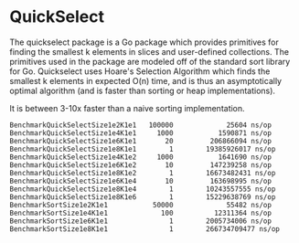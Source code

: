 QuickSelect
===========

The quickselect package is a Go package which provides primitives for finding the smallest k elements in slices and user-defined collections. The primitives used in the package are modeled off of the standard sort library for Go. Quickselect uses Hoare's Selection Algorithm which finds the smallest k elements in expected O(n) time, and is thus an asymptotically optimal algorithm (and is faster than sorting or heap implementations).

It is between 3-10x faster than a naive sorting implementation.

    BenchmarkQuickSelectSize1e2K1e1   100000             25604 ns/op
    BenchmarkQuickSelectSize1e4K1e1     1000           1590871 ns/op
    BenchmarkQuickSelectSize1e6K1e1       20         206866094 ns/op
    BenchmarkQuickSelectSize1e8K1e1        1        19385926017 ns/op
    BenchmarkQuickSelectSize1e4K1e2     1000           1641690 ns/op
    BenchmarkQuickSelectSize1e6K1e2       10         147239258 ns/op
    BenchmarkQuickSelectSize1e8K1e2        1        16673482431 ns/op
    BenchmarkQuickSelectSize1e6K1e4       10         163698995 ns/op
    BenchmarkQuickSelectSize1e8K1e4        1        10243557555 ns/op
    BenchmarkQuickSelectSize1e8K1e6        1        15229638769 ns/op
    BenchmarkSortSize1e2K1e1           50000             55482 ns/op
    BenchmarkSortSize1e4K1e1             100          12311364 ns/op
    BenchmarkSortSize1e6K1e1               1        2005734006 ns/op
    BenchmarkSortSize1e8K1e1               1        266734709477 ns/op


